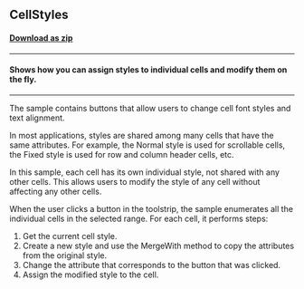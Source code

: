 ## CellStyles
#### [Download as zip](https://grapecity.github.io/DownGit/#/home?url=https://github.com/GrapeCity/ComponentOne-WinForms-Samples/tree/master/NetFramework\FlexGrid\CS\CellStyles)
____
#### Shows how you can assign styles to individual cells and modify them on the fly.
____
The sample contains buttons that allow users to change cell font styles and text alignment.

In most applications, styles are shared among many cells that have the same attributes.
For example, the Normal style is used for scrollable cells, the Fixed style is used for row and column header cells, etc.

In this sample, each cell has its own individual style, not shared with any other cells.
This allows users to modify the style of any cell without affecting any other cells.

When the user clicks a button in the toolstrip, the sample enumerates all the individual cells in the selected range.
For each cell, it performs steps:
 1. Get the current cell style.
 2. Create a new style and use the MergeWith method to copy the attributes from the original style.
 3. Change the attribute that corresponds to the button that was clicked.
 4. Assign the modified style to the cell.
